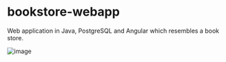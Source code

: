 # bookstore-webapp
Web application in Java, PostgreSQL and Angular which resembles a book store.

![image](https://user-images.githubusercontent.com/34790158/150638232-498b06fb-e63b-4663-8e10-5fe1f4dadd86.png)

